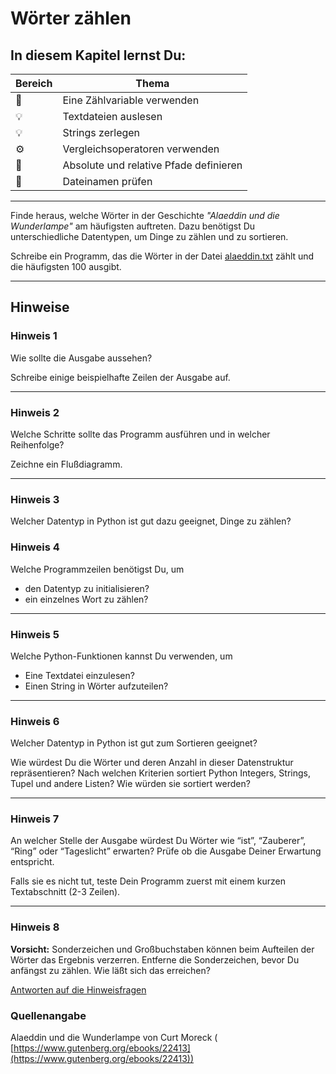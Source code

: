 
# Wörter zählen

## In diesem Kapitel lernst Du:

| Bereich | Thema |
|---------|-------|
| 🔀 | Eine Zählvariable verwenden |
| 💡 | Textdateien auslesen |
| 💡 | Strings zerlegen |
| ⚙ | Vergleichsoperatoren verwenden |
| 🔧 | Absolute und relative Pfade definieren |
| 🐞 | Dateinamen prüfen |

----

Finde heraus, welche Wörter in der Geschichte *"Alaeddin und die Wunderlampe"* am häufigsten auftreten. Dazu benötigst Du unterschiedliche Datentypen, um Dinge zu zählen und zu sortieren.

Schreibe ein Programm, das die Wörter in der Datei [alaeddin.txt](https://raw.githubusercontent.com/krother/python3_grundlagenkurs/master/alaeddin.txt) zählt und die häufigsten 100 ausgibt.

----

## Hinweise

### Hinweis 1

Wie sollte die Ausgabe aussehen?

Schreibe einige beispielhafte Zeilen der Ausgabe auf.

----

### Hinweis 2

Welche Schritte sollte das Programm ausführen und in welcher Reihenfolge?

Zeichne ein Flußdiagramm.

----

### Hinweis 3

Welcher Datentyp in Python ist gut dazu geeignet, Dinge zu zählen?

### Hinweis 4

Welche Programmzeilen benötigst Du, um

* den Datentyp zu initialisieren?
* ein einzelnes Wort zu zählen?

----

### Hinweis 5

Welche Python-Funktionen kannst Du verwenden, um

* Eine Textdatei einzulesen?
* Einen String in Wörter aufzuteilen?

----

### Hinweis 6

Welcher Datentyp in Python ist gut zum Sortieren geeignet?

Wie würdest Du die Wörter und deren Anzahl in dieser Datenstruktur repräsentieren?
Nach welchen Kriterien sortiert Python Integers, Strings, Tupel und andere Listen? Wie würden sie sortiert werden?

----

### Hinweis 7

An welcher Stelle der Ausgabe würdest Du Wörter wie “ist”, “Zauberer”, “Ring” oder “Tageslicht” erwarten? Prüfe ob die Ausgabe Deiner Erwartung entspricht.

Falls sie es nicht tut, teste Dein Programm zuerst mit einem kurzen Textabschnitt (2-3 Zeilen).

----

### Hinweis 8

**Vorsicht:** Sonderzeichen und Großbuchstaben können beim Aufteilen der Wörter das Ergebnis verzerren. Entferne die Sonderzeichen, bevor Du anfängst zu zählen.
Wie läßt sich das erreichen?


[Antworten auf die Hinweisfragen](alaeddin_antworten.md)


### Quellenangabe

Alaeddin und die Wunderlampe von Curt Moreck (
[https://www.gutenberg.org/ebooks/22413](https://www.gutenberg.org/ebooks/22413))
